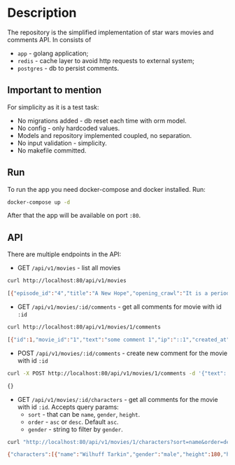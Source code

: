 # Description

The repository is the simplified implementation of star wars movies and comments API. In consists of 
- `app` - golang application;
- `redis` - cache layer to avoid http requests to external system;
- `postgres` - db to persist comments.

## Important to mention

For simplicity as it is a test task:

- No migrations added - db reset each time with orm model.
- No config - only hardcoded values.
- Models and repository implemented coupled, no separation.
- No input validation - simplicity.
- No makefile committed.

## Run

To run the app you need docker-compose and docker installed. Run:
```bash
docker-compose up -d
```

After that the app will be available on port `:80`.

## API 

There are multiple endpoints in the API:

- GET `/api/v1/movies` - list all movies

```bash
curl http://localhost:80/api/v1/movies

[{"episode_id":"4","title":"A New Hope","opening_crawl":"It is a period of civil war.\r\nRebel spaceships, striking\r\nfrom a hidden base, have won\r\ntheir first victory against\r\nthe evil Galactic Empire.\r\n\r\nDuring the battle, Rebel\r\nspies managed to steal secret\r\nplans to the Empire's\r\nultimate weapon, the DEATH\r\nSTAR, an armored space\r\nstation with enough power\r\nto destroy an entire planet.\r\n\r\nPursued by the Empire's\r\nsinister agents, Princess\r\nLeia races home aboard her\r\nstarship, custodian of the\r\nstolen plans that can save her\r\npeople and restore\r\nfreedom to the galaxy....","release_date":"1977-05-25T00:00:00Z","comments_count":0},{"episode_id":"5","title":"The Empire Strikes Back","opening_crawl":"It is a dark time for the\r\nRebellion. Although the Death\r\nStar has been destroyed,\r\nImperial troops have driven the\r\nRebel forces from their hidden\r\nbase and pursued them across\r\nthe galaxy.\r\n\r\nEvading the dreaded Imperial\r\nStarfleet, a group of freedom\r\nfighters led by Luke Skywalker\r\nhas established a new secret\r\nbase on the remote ice world\r\nof Hoth.\r\n\r\nThe evil lord Darth Vader,\r\nobsessed with finding young\r\nSkywalker, has dispatched\r\nthousands of remote probes into\r\nthe far reaches of space....","release_date":"1980-05-17T00:00:00Z","comments_count":0},{"episode_id":"6","title":"Return of the Jedi","opening_crawl":"Luke Skywalker has returned to\r\nhis home planet of Tatooine in\r\nan attempt to rescue his\r\nfriend Han Solo from the\r\nclutches of the vile gangster\r\nJabba the Hutt.\r\n\r\nLittle does Luke know that the\r\nGALACTIC EMPIRE has secretly\r\nbegun construction on a new\r\narmored space station even\r\nmore powerful than the first\r\ndreaded Death Star.\r\n\r\nWhen completed, this ultimate\r\nweapon will spell certain doom\r\nfor the small band of rebels\r\nstruggling to restore freedom\r\nto the galaxy...","release_date":"1983-05-25T00:00:00Z","comments_count":0},{"episode_id":"1","title":"The Phantom Menace","opening_crawl":"Turmoil has engulfed the\r\nGalactic Republic. The taxation\r\nof trade routes to outlying star\r\nsystems is in dispute.\r\n\r\nHoping to resolve the matter\r\nwith a blockade of deadly\r\nbattleships, the greedy Trade\r\nFederation has stopped all\r\nshipping to the small planet\r\nof Naboo.\r\n\r\nWhile the Congress of the\r\nRepublic endlessly debates\r\nthis alarming chain of events,\r\nthe Supreme Chancellor has\r\nsecretly dispatched two Jedi\r\nKnights, the guardians of\r\npeace and justice in the\r\ngalaxy, to settle the conflict....","release_date":"1999-05-19T00:00:00Z","comments_count":0},{"episode_id":"2","title":"Attack of the Clones","opening_crawl":"There is unrest in the Galactic\r\nSenate. Several thousand solar\r\nsystems have declared their\r\nintentions to leave the Republic.\r\n\r\nThis separatist movement,\r\nunder the leadership of the\r\nmysterious Count Dooku, has\r\nmade it difficult for the limited\r\nnumber of Jedi Knights to maintain \r\npeace and order in the galaxy.\r\n\r\nSenator Amidala, the former\r\nQueen of Naboo, is returning\r\nto the Galactic Senate to vote\r\non the critical issue of creating\r\nan ARMY OF THE REPUBLIC\r\nto assist the overwhelmed\r\nJedi....","release_date":"2002-05-16T00:00:00Z","comments_count":0},{"episode_id":"3","title":"Revenge of the Sith","opening_crawl":"War! The Republic is crumbling\r\nunder attacks by the ruthless\r\nSith Lord, Count Dooku.\r\nThere are heroes on both sides.\r\nEvil is everywhere.\r\n\r\nIn a stunning move, the\r\nfiendish droid leader, General\r\nGrievous, has swept into the\r\nRepublic capital and kidnapped\r\nChancellor Palpatine, leader of\r\nthe Galactic Senate.\r\n\r\nAs the Separatist Droid Army\r\nattempts to flee the besieged\r\ncapital with their valuable\r\nhostage, two Jedi Knights lead a\r\ndesperate mission to rescue the\r\ncaptive Chancellor....","release_date":"2005-05-19T00:00:00Z","comments_count":0}] 
```

- GET `/api/v1/movies/:id/comments` - get all comments for movie with id `:id`

```bash
curl http://localhost:80/api/v1/movies/1/comments

[{"id":1,"movie_id":"1","text":"some comment 1","ip":"::1","created_at":"2022-07-16T03:15:19.474797Z"}]
```

- POST `/api/v1/movies/:id/comments` - create new comment for the movie with id `:id`

```bash
curl -X POST http://localhost:80/api/v1/movies/1/comments -d '{"text": "some comment"}'

{}
```

- GET `/api/v1/movies/:id/characters` - get all comments for the movie with id `:id`. Accepts query params: 
    - `sort` - that can be `name`, `gender`, `height`.
    - `order` - `asc` or `desc`. Default `asc`. 
    - `gender` - string to filter by `gender`.

```bash
curl "http://localhost:80/api/v1/movies/1/characters?sort=name&order=desc&gender=male"

{"characters":[{"name":"Wilhuff Tarkin","gender":"male","height":180,"height_feet":"5 10.85"},{"name":"Wedge Antilles","gender":"male","height":170,"height_feet":"5 6.91"},{"name":"Raymus Antilles","gender":"male","height":188,"height_feet":"6 2.00"},{"name":"Owen Lars","gender":"male","height":178,"height_feet":"5 10.06"},{"name":"Obi-Wan Kenobi","gender":"male","height":182,"height_feet":"5 11.64"},{"name":"Luke Skywalker","gender":"male","height":172,"height_feet":"5 7.70"},{"name":"Jek Tono Porkins","gender":"male","height":180,"height_feet":"5 10.85"},{"name":"Han Solo","gender":"male","height":180,"height_feet":"5 10.85"},{"name":"Greedo","gender":"male","height":173,"height_feet":"5 8.09"},{"name":"Darth Vader","gender":"male","height":202,"height_feet":"6 7.51"},{"name":"Chewbacca","gender":"male","height":228,"height_feet":"7 5.74"},{"name":"Biggs Darklighter","gender":"male","height":183,"height_feet":"6 0.03"}],"count":12,"height":2216}
```
